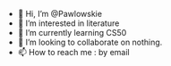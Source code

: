 - 👋 Hi, I’m @Pawlowskie
- 👀 I’m interested in literature
- 🌱 I’m currently learning CS50
- 💞️ I’m looking to collaborate on nothing.
- 📫 How to reach me : by email

<!---
Pawlowskie/Pawlowskie is a ✨ special ✨ repository because its `README.md` (this file) appears on your GitHub profile.
You can click the Preview link to take a look at your changes.
--->
